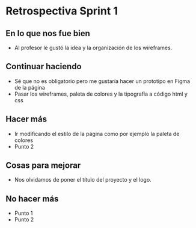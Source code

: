 # Retrospectiva Sprint 1  

## En lo que nos fue bien 
- Al profesor le gustó la idea y la organización de los wireframes.

## Continuar haciendo  
- Sé que no es obligatorio pero me gustaría hacer un prototipo en Figma de la página
- Pasar los wireframes, paleta de colores y la tipografía a código html y css

## Hacer más  
- Ir modificando el estilo de la página como por ejemplo la paleta de colores
- Punto 2 

## Cosas para mejorar
- Nos olvidamos de poner el título del proyecto y el logo. 

## No hacer más
- Punto 1    
- Punto 2  